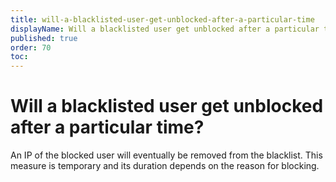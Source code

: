 ```yaml
---
title: will-a-blacklisted-user-get-unblocked-after-a-particular-time
displayName: Will a blacklisted user get unblocked after a particular time?
published: true
order: 70
toc:
---
```

# Will a blacklisted user get unblocked after a particular time?

An IP of the blocked user will eventually be removed from the blacklist. This measure is temporary and its duration depends on the reason for blocking.